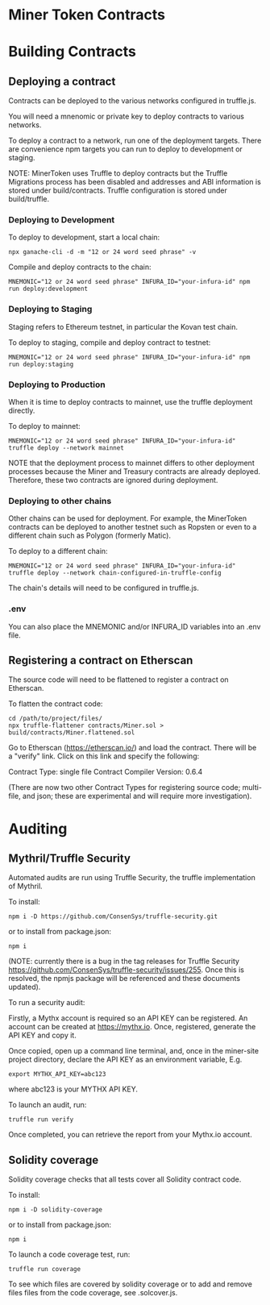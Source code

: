 # Miner Token Contracts

# Building Contracts

## Deploying a contract

Contracts can be deployed to the various networks configured in truffle.js.

You will need a mnenomic or private key to deploy contracts to various networks.

To deploy a contract to a network, run one of the deployment targets. There are
convenience npm targets you can run to deploy to development or staging.

NOTE: MinerToken uses Truffle to deploy contracts but the Truffle Migrations
process has been disabled and addresses and ABI information is stored under
build/contracts. Truffle configuration is stored under build/truffle.

### Deploying to Development

To deploy to development, start a local chain:

```
npx ganache-cli -d -m "12 or 24 word seed phrase" -v
```

Compile and deploy contracts to the chain:

```
MNEMONIC="12 or 24 word seed phrase" INFURA_ID="your-infura-id" npm run deploy:development
```

### Deploying to Staging

Staging refers to Ethereum testnet, in particular the Kovan test chain.

To deploy to staging, compile and deploy contract to testnet:

```
MNEMONIC="12 or 24 word seed phrase" INFURA_ID="your-infura-id" npm run deploy:staging
```

### Deploying to Production

When it is time to deploy contracts to mainnet, use the truffle deployment
directly.

To deploy to mainnet:

```
MNEMONIC="12 or 24 word seed phrase" INFURA_ID="your-infura-id" truffle deploy --network mainnet
```

NOTE that the deployment process to mainnet differs to other deployment
processes because the Miner and Treasury contracts are already deployed.
Therefore, these two contracts are ignored during deployment.

### Deploying to other chains

Other chains can be used for deployment. For example, the MinerToken contracts
can be deployed to another testnet such as Ropsten or even to a different chain
such as Polygon (formerly Matic).

To deploy to a different chain:

```
MNEMONIC="12 or 24 word seed phrase" INFURA_ID="your-infura-id" truffle deploy --network chain-configured-in-truffle-config
```

The chain's details will need to be configured in truffle.js.

### .env

You can also place the MNEMONIC and/or INFURA_ID variables into an .env file.

## Registering a contract on Etherscan

The source code will need to be flattened to register a contract on Etherscan.

To flatten the contract code:

```
cd /path/to/project/files/
npx truffle-flattener contracts/Miner.sol > build/contracts/Miner.flattened.sol
```

Go to Etherscan (https://etherscan.io/) and load the contract. There will be a
"verify" link. Click on this link and specify the following:

Contract Type: single file
Contract Compiler Version: 0.6.4

(There are now two other Contract Types for registering source code; multi-file, and json; these are experimental and will require more investigation).

# Auditing

## Mythril/Truffle Security

Automated audits are run using Truffle Security, the truffle implementation of Mythril.

To install:

```
npm i -D https://github.com/ConsenSys/truffle-security.git
```

or to install from package.json:

```
npm i
```

(NOTE: currently there is a bug in the tag releases for Truffle Security https://github.com/ConsenSys/truffle-security/issues/255. Once this is resolved, the npmjs package will be referenced and these documents updated).

To run a security audit:

Firstly, a Mythx account is required so an API KEY can be registered. An account can be created at https://mythx.io. Once, registered, generate the API KEY and copy it.

Once copied, open up a command line terminal, and, once in the miner-site project directory, declare the API KEY as an environment variable, E.g.

```
export MYTHX_API_KEY=abc123
```

where abc123 is your MYTHX API KEY.

To launch an audit, run:

```
truffle run verify
```

Once completed, you can retrieve the report from your Mythx.io account.

## Solidity coverage

Solidity coverage checks that all tests cover all Solidity contract code.

To install:

```
npm i -D solidity-coverage
```

or to install from package.json:

```
npm i
```

To launch a code coverage test, run:

```
truffle run coverage
```

To see which files are covered by solidity coverage or to add and remove files files from the code coverage, see .solcover.js.
